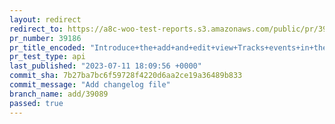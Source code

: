 ```yaml
---
layout: redirect
redirect_to: https://a8c-woo-test-reports.s3.amazonaws.com/public/pr/39186/api/index.html
pr_number: 39186
pr_title_encoded: "Introduce+the+add+and+edit+view+Tracks+events+in+the+new+form"
pr_test_type: api
last_published: "2023-07-11 18:09:56 +0000"
commit_sha: 7b27ba7bc6f59728f4220d6aa2ce19a36489b833
commit_message: "Add changelog file"
branch_name: add/39089
passed: true
---
```

